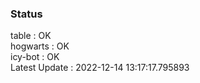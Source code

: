 ### Status


table : OK  
hogwarts : OK  
icy-bot : OK  
Latest Update : 2022-12-14 13:17:17.795893
